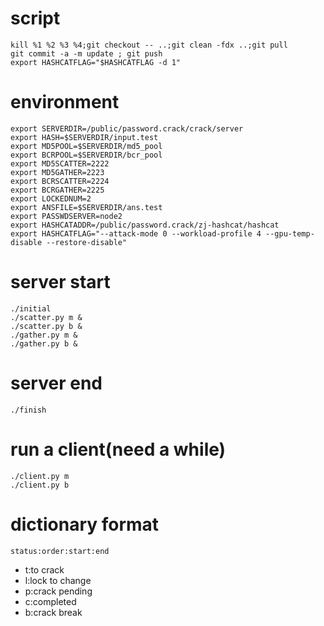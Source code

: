 # script
```
kill %1 %2 %3 %4;git checkout -- ..;git clean -fdx ..;git pull
git commit -a -m update ; git push
export HASHCATFLAG="$HASHCATFLAG -d 1"
```
# environment
```
export SERVERDIR=/public/password.crack/crack/server
export HASH=$SERVERDIR/input.test
export MD5POOL=$SERVERDIR/md5_pool
export BCRPOOL=$SERVERDIR/bcr_pool
export MD5SCATTER=2222
export MD5GATHER=2223
export BCRSCATTER=2224
export BCRGATHER=2225
export LOCKEDNUM=2
export ANSFILE=$SERVERDIR/ans.test
export PASSWDSERVER=node2
export HASHCATADDR=/public/password.crack/zj-hashcat/hashcat
export HASHCATFLAG="--attack-mode 0 --workload-profile 4 --gpu-temp-disable --restore-disable"
```
# server start
```
./initial
./scatter.py m &
./scatter.py b &
./gather.py m &
./gather.py b &
```
# server end
```
./finish
```
# run a client(need a while)
```
./client.py m
./client.py b
```
# dictionary format
`status:order:start:end`
- t:to crack
- l:lock to change
- p:crack pending
- c:completed
- b:crack break
